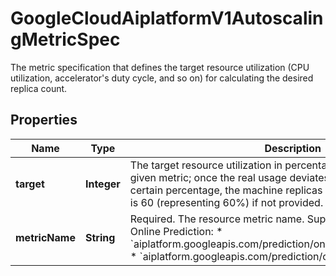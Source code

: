 

# GoogleCloudAiplatformV1AutoscalingMetricSpec

The metric specification that defines the target resource utilization (CPU utilization, accelerator's duty cycle, and so on) for calculating the desired replica count.

## Properties

| Name | Type | Description | Notes |
|------------ | ------------- | ------------- | -------------|
|**target** | **Integer** | The target resource utilization in percentage (1% - 100%) for the given metric; once the real usage deviates from the target by a certain percentage, the machine replicas change. The default value is 60 (representing 60%) if not provided. |  [optional] |
|**metricName** | **String** | Required. The resource metric name. Supported metrics: * For Online Prediction: * &#x60;aiplatform.googleapis.com/prediction/online/accelerator/duty_cycle&#x60; * &#x60;aiplatform.googleapis.com/prediction/online/cpu/utilization&#x60; |  [optional] |



